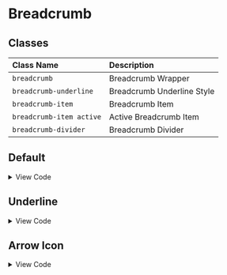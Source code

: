 # Breadcrumb

## Classes

| Class Name               | Description                |
| :----------------------- | :------------------------- |
| `breadcrumb`             | Breadcrumb Wrapper         |
| `breadcrumb-underline`   | Breadcrumb Underline Style |
| `breadcrumb-item`        | Breadcrumb Item            |
| `breadcrumb-item active` | Active Breadcrumb Item     |
| `breadcrumb-divider`     | Breadcrumb Divider         |

## Default

<div class="card card-bordered mb-5" id="underline">
  <div class="card-body">
    <div class="breadcrumb">
      <template v-for="i in 5" :key="i">
        <a class="breadcrumb-item" :class="i === 5 ? 'active' : ''" href="javascript:void(0);">
          Link {{ i }}
        </a>
        <span v-if="i !== 5" class="breadcrumb-divider">
          /
        </span>
      </template>
    </div>
  </div>
  <!-- code-block -->
  <div class="code-block">
<!-- details -->
<details>
<summary>View Code</summary>

```html
<div class="breadcrumb">
  <template v-for="i in 5" :key="i">
    <a
      class="breadcrumb-item"
      :class="i === 5 ? 'active' : ''"
      href="javascript:void(0);"
    >
      Link {{ i }}
    </a>
    <span v-if="i !== 5" class="breadcrumb-divider"> / </span>
  </template>
</div>
```

</details>
<!-- ./details -->
  </div>
  <!-- ./code-block -->
</div>

## Underline

<div class="card card-bordered mb-5" id="underline">
  <div class="card-body">
    <div class="breadcrumb breadcrumb-underline">
      <template v-for="i in 5" :key="i">
        <a class="breadcrumb-item" :class="i === 5 ? 'active' : ''" href="javascript:void(0);">
          Link {{ i }}
        </a>
        <span v-if="i !== 5" class="breadcrumb-divider">/</span>
      </template>
    </div>
  </div>
  <!-- code-block -->
  <div class="code-block">
<!-- details -->
<details>
<summary>View Code</summary>

```html
<div class="breadcrumb breadcrumb-underline">
  <template v-for="i in 5" :key="i">
    <a
      class="breadcrumb-item"
      :class="i === 5 ? 'active' : ''"
      href="javascript:void(0);"
    >
      Link {{ i }}
    </a>
    <span v-if="i !== 5" class="breadcrumb-divider">/</span>
  </template>
</div>
```

</details>
<!-- ./details -->
  </div>
  <!-- ./code-block -->
</div>

## Arrow Icon

<div class="card card-bordered mb-5" id="arrow">
  <div class="card-body">
    <div class="breadcrumb">
      <template v-for="i in 5" :key="i">
        <a class="breadcrumb-item" :class="i === 5 ? 'active' : ''" href="javascript:void(0);">
          Link {{ i }}
        </a>
        <span v-if="i !== 5" class="breadcrumb-divider">
          <svg xmlns="http://www.w3.org/2000/svg" class="h-5 w-5" fill="none" viewBox="0 0 24 24"
            stroke="currentColor" stroke-width="2">
            <path stroke-linecap="round" stroke-linejoin="round" d="M9 5l7 7-7 7" />
          </svg>
        </span>
      </template>
    </div>
    </div>
  <!-- code-block -->
  <div class="code-block">
<!-- details -->
<details>
<summary>View Code</summary>

```html
<div class="breadcrumb">
  <template v-for="i in 5" :key="i">
    <a
      class="breadcrumb-item"
      :class="i === 5 ? 'active' : ''"
      href="javascript:void(0);"
    >
      Link {{ i }}
    </a>
    <span v-if="i !== 5" class="breadcrumb-divider">
      <!-- arrow icon -->
      <svg
        xmlns="http://www.w3.org/2000/svg"
        class="h-5 w-5"
        fill="none"
        viewBox="0 0 24 24"
        stroke="currentColor"
        stroke-width="2"
      >
        <path stroke-linecap="round" stroke-linejoin="round" d="M9 5l7 7-7 7" />
      </svg>
    </span>
  </template>
</div>
```

</details>
<!-- ./details -->
  </div>
  <!-- ./code-block -->
</div>
